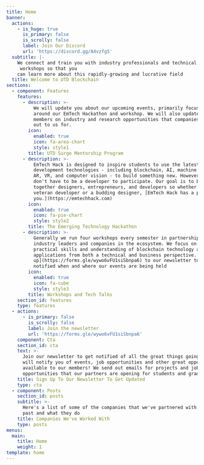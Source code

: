 ```yaml
---
title: Home
banner:
  actions:
    - is_huge: true
      is_primary: false
      is_scrolly: false
      label: Join Our Discord
      url: 'https://discord.gg/A4vzfg5'
  subtitle: |-
    We connect and train you with industry professionals and technical
     workshops so that you 
    can learn more about this rapidly-growing and lucrative field
  title: Welcome to UTD Blockchain
sections:
  - component: Features
    features:
      - description: >-
          We will update you about our upcoming events, primarily focusing
          around our EmTech Hackathon and workshop. We will also update our
          members on industry and research opportunities that companies reach
          out to us for.
        icon:
          enabled: true
          icon: fa-area-chart
          style: style1
        title: UTD Surge Mentorship Program
      - description: >-
          EmTech Hack is designed to inspire students to use the latest
          development technologies - including blockchain, AI, machine learning,
          AR, VR, and computer vision - to build something new. However, you
          don't have to be a developer to participate. Our goal is to bring
          together designers, entrepreneurs, and developers so whether you're a
          veteran developer or a budding designer, [EmTech Hack has a place for
          you.](https://emtechhack.com)
        icon:
          enabled: true
          icon: fa-pie-chart
          style: style2
        title: The Emerging Technology Hackathon
      - description: >-
          Generally we run four workshops every semester in partnership with
          industry leaders and companies in the ecosystem. We focus on teaching
          practical skills and understanding of blockchain technology and
          applications from both a technical and business perspective. [Sign
          up](https://forms.gle/wywo6vFU1siSbnpa6) to our newsletter to be
          notified when and where our events are being held
        icon:
          enabled: true
          icon: fa-cube
          style: style3
        title: Workshops and Tech Talks
    section_id: features
    type: features
  - actions:
      - is_primary: false
        is_scrolly: false
        label: Join the newsletter
        url: 'https://forms.gle/wywo6vFU1siSbnpa6'
    component: Cta
    section_id: cta
    text: >-
      Join our newsletter to get notified of all the great things going on! We
      will notify you of events, job opportunities and other great opportunities
      available to our members! We send out emails for projects and job
      opportunities that our partners are opening for students and graduates.
    title: Sign Up To Our Newsletter To Get Updated
    type: cta
  - component: Posts
    section_id: posts
    subtitle: >-
      Here's a list of some of the companies that we've partnered with in the
      past and what they do
    title: Companies We've Worked With
    type: posts
menus:
  main:
    title: Home
    weight: 1
template: home
---
```


